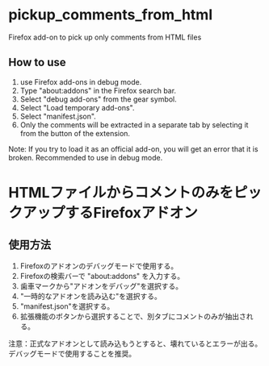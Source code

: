 # pickup_comments_from_html
Firefox add-on to pick up only comments from HTML files

## How to use
1. use Firefox add-ons in debug mode.
2. Type "about:addons" in the Firefox search bar.
3. Select "debug add-ons" from the gear symbol.
4. Select "Load temporary add-ons".
5. Select "manifest.json".
6. Only the comments will be extracted in a separate tab by selecting it from the button of the extension.

Note: If you try to load it as an official add-on, you will get an error that it is broken. Recommended to use in debug mode.


# HTMLファイルからコメントのみをピックアップするFirefoxアドオン

## 使用方法
1. Firefoxのアドオンのデバッグモードで使用する。
2. Firefoxの検索バーで "about:addons" を入力する。
3. 歯車マークから"アドオンをデバッグ"を選択する。
4. "一時的なアドオンを読み込む"を選択する。
5. "manifest.json"を選択する。
6. 拡張機能のボタンから選択することで、別タブにコメントのみが抽出される。

注意：正式なアドオンとして読み込もうとすると、壊れているとエラーが出る。デバッグモードで使用することを推奨。
